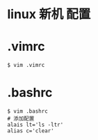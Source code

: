 # linux 新机 配置

# .vimrc  
```shell
$ vim .vimrc

```

# .bashrc
```shell
$ vim .bashrc
# 添加配置
alais lt='ls -ltr'
alias c='clear'
```